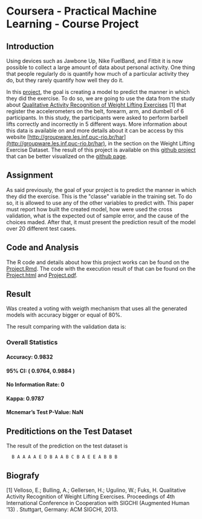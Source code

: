 # Coursera - Practical Machine Learning - Course Project

## Introduction

Using devices such as Jawbone Up, Nike FuelBand, and Fitbit it is now possible to collect a large amount of data about personal activity. One thing that people regularly do is quantify how much of a particular activity they do, but they rarely quantify how well they do it. 

In this [project](https://www.coursera.org/learn/practical-machine-learning/supplement/PvInj/course-project-instructions-read-first), the goal is creating a model to predict the manner in which they did the exercise. To do so, we are going to use the data from the study about [Qualitative Activity Recognition of Weight Lifting Exercises](http://groupware.les.inf.puc-rio.br/public/papers/2013.Velloso.QAR-WLE.pdf) [1] that register the accelerometers on the belt, forearm, arm, and dumbell of 6 participants. In this study, the participants were asked to perform barbell lifts correctly and incorrectly in 5 different ways. More information about this data is available on  and more details about it can be access by this website [http://groupware.les.inf.puc-rio.br/har](http://groupware.les.inf.puc-rio.br/har), in the section on the Weight Lifting Exercise Dataset. The result of this project is available on this [github project](https://github.com/thiagomata/CourseraPracticalMachineLearningCourseProject) that can be better visualized on the [github page](https://thiagomata.github.io/CourseraPracticalMachineLearningCourseProject/).

## Assignment

As said previously, the goal of your project is to predict the manner in which they did the exercise. This is the "classe" variable in the training set. To do so, it is allowed to use any of the other variables to predict with. This paper must report how built the created model, how were used the cross validation, what is the expected out of sample error, and the cause of the choices maded. After that, it must present the prediction result of the model over 20 different test cases.

## Code and Analysis

The R code and details about how this project works can be found on the [Project.Rmd](Project.Rmd). The code with the execution result of that can be found on the [Project.html](https://thiagomata.github.io/CourseraPracticalMachineLearningCourseProject/Project.html) and [Project.pdf](Project.pdf).

## Result

Was created a voting with weigth mechanism that uses all the generated models with accuracy bigger or equal of 80%.

The result comparing with the validation data is:

### Overall Statistics

#### Accuracy:	0.9832
#### 95% CI:	( 0.9764, 0.9884 )
#### No Information Rate:	0
#### Kappa:	0.9787
#### Mcnemar’s Test P-Value:	NaN

## Preditictions on the Test Dataset

The result of the prediction on the test dataset is

```
  B A A A A E D B A A B C B A E E A B B B
```

## Biografy

[1] Velloso, E.; Bulling, A.; Gellersen, H.; Ugulino, W.; Fuks, H. Qualitative Activity Recognition of Weight Lifting Exercises. Proceedings of 4th International Conference in Cooperation with SIGCHI (Augmented Human ’13) . Stuttgart, Germany: ACM SIGCHI, 2013.
